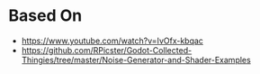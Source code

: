 # Based On

- <https://www.youtube.com/watch?v=IvOfx-kbqac>
- <https://github.com/RPicster/Godot-Collected-Thingies/tree/master/Noise-Generator-and-Shader-Examples>
